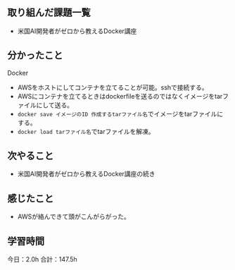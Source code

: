 ## 取り組んだ課題一覧
* 米国AI開発者がゼロから教えるDocker講座
## 分かったこと
Docker
* AWSをホストにしてコンテナを立てることが可能。sshで接続する。
* AWSにコンテナを立てるときはdockerfileを送るのではなくイメージをtarファイルにして送る。
* ```docker save イメージのID 作成するtarファイル名```でイメージをtarファイルにする。
* ```docker load tarファイル名```でtarファイルを解凍。


## 次やること
*  米国AI開発者がゼロから教えるDocker講座の続き
## 感じたこと
*  AWSが絡んできて頭がこんがらがった。
 
## 学習時間
今日：2.0h
合計：147.5h
